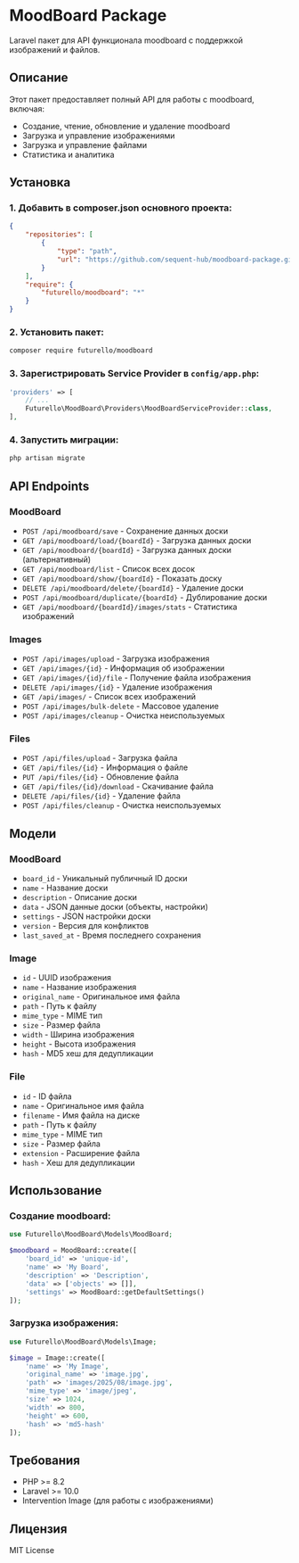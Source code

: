 # MoodBoard Package

Laravel пакет для API функционала moodboard с поддержкой изображений и файлов.

## Описание

Этот пакет предоставляет полный API для работы с moodboard, включая:
- Создание, чтение, обновление и удаление moodboard
- Загрузка и управление изображениями
- Загрузка и управление файлами
- Статистика и аналитика

## Установка

### 1. Добавить в composer.json основного проекта:

```json
{
    "repositories": [
        {
            "type": "path",
            "url": "https://github.com/sequent-hub/moodboard-package.git"
        }
    ],
    "require": {
        "futurello/moodboard": "*"
    }
}
```

### 2. Установить пакет:

```bash
composer require futurello/moodboard
```

### 3. Зарегистрировать Service Provider в `config/app.php`:

```php
'providers' => [
    // ...
    Futurello\MoodBoard\Providers\MoodBoardServiceProvider::class,
],
```

### 4. Запустить миграции:

```bash
php artisan migrate
```

## API Endpoints

### MoodBoard

- `POST /api/moodboard/save` - Сохранение данных доски
- `GET /api/moodboard/load/{boardId}` - Загрузка данных доски
- `GET /api/moodboard/{boardId}` - Загрузка данных доски (альтернативный)
- `GET /api/moodboard/list` - Список всех досок
- `GET /api/moodboard/show/{boardId}` - Показать доску
- `DELETE /api/moodboard/delete/{boardId}` - Удаление доски
- `POST /api/moodboard/duplicate/{boardId}` - Дублирование доски
- `GET /api/moodboard/{boardId}/images/stats` - Статистика изображений

### Images

- `POST /api/images/upload` - Загрузка изображения
- `GET /api/images/{id}` - Информация об изображении
- `GET /api/images/{id}/file` - Получение файла изображения
- `DELETE /api/images/{id}` - Удаление изображения
- `GET /api/images/` - Список всех изображений
- `POST /api/images/bulk-delete` - Массовое удаление
- `POST /api/images/cleanup` - Очистка неиспользуемых

### Files

- `POST /api/files/upload` - Загрузка файла
- `GET /api/files/{id}` - Информация о файле
- `PUT /api/files/{id}` - Обновление файла
- `GET /api/files/{id}/download` - Скачивание файла
- `DELETE /api/files/{id}` - Удаление файла
- `POST /api/files/cleanup` - Очистка неиспользуемых

## Модели

### MoodBoard
- `board_id` - Уникальный публичный ID доски
- `name` - Название доски
- `description` - Описание доски
- `data` - JSON данные доски (объекты, настройки)
- `settings` - JSON настройки доски
- `version` - Версия для конфликтов
- `last_saved_at` - Время последнего сохранения

### Image
- `id` - UUID изображения
- `name` - Название изображения
- `original_name` - Оригинальное имя файла
- `path` - Путь к файлу
- `mime_type` - MIME тип
- `size` - Размер файла
- `width` - Ширина изображения
- `height` - Высота изображения
- `hash` - MD5 хеш для дедупликации

### File
- `id` - ID файла
- `name` - Оригинальное имя файла
- `filename` - Имя файла на диске
- `path` - Путь к файлу
- `mime_type` - MIME тип
- `size` - Размер файла
- `extension` - Расширение файла
- `hash` - Хеш для дедупликации

## Использование

### Создание moodboard:

```php
use Futurello\MoodBoard\Models\MoodBoard;

$moodboard = MoodBoard::create([
    'board_id' => 'unique-id',
    'name' => 'My Board',
    'description' => 'Description',
    'data' => ['objects' => []],
    'settings' => MoodBoard::getDefaultSettings()
]);
```

### Загрузка изображения:

```php
use Futurello\MoodBoard\Models\Image;

$image = Image::create([
    'name' => 'My Image',
    'original_name' => 'image.jpg',
    'path' => 'images/2025/08/image.jpg',
    'mime_type' => 'image/jpeg',
    'size' => 1024,
    'width' => 800,
    'height' => 600,
    'hash' => 'md5-hash'
]);
```

## Требования

- PHP >= 8.2
- Laravel >= 10.0
- Intervention Image (для работы с изображениями)

## Лицензия

MIT License
